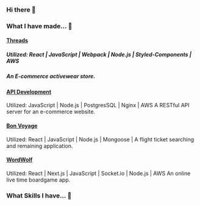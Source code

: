### Hi there 👋


### What I have made... 🔭
#### [Threads](https://github.com/astrjc0326/threads)
##### Utilized: React | JavaScript | Webpack | Node.js | Styled-Components | AWS
##### An E-commerce activewear store.

#### [API Development](https://github.com/astrjc0326/API-Development-reviews)
Utilized: JavaScript | Node.js | PostgresSQL | Nginx | AWS
A RESTful API server for an e-commerce website.

#### [Bon Voyage](https://github.com/astrjc0326/Bon-Voyage)
Utilized: React | JavaScript | Node.js | Mongoose | 
A flight ticket searching and remaining application.

#### [WordWolf](https://github.com/RFP2202-Blue-Ocean-Avengers/WordWolf)
Utilized: React | Next.js | JavaScript | Socket.io | Node.js | AWS
An online live time boardgame app.

### What Skills I have... 🌱
<!--
**astrjc0326/astrjc0326** is a ✨ _special_ ✨ repository because its `README.md` (this file) appears on your GitHub profile.

Here are some ideas to get you started:

- 🔭 I’m currently working on ...
- 🌱 I’m currently learning ...
- 👯 I’m looking to collaborate on ...
- 🤔 I’m looking for help with ...
- 💬 Ask me about ...
- 📫 How to reach me: ...
- 😄 Pronouns: ...
- ⚡ Fun fact: ...
-->
